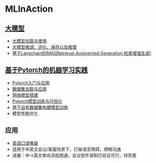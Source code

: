 # MLInAction

## [大模型](https://github.com/b43646/MLInAction/tree/main/LLM)
- [大模型加载与使用](https://github.com/b43646/MLInAction/blob/main/LLM/2_pipeline.ipynb)
- [大模型微调、评价、保存以及推理](https://github.com/b43646/MLInAction/blob/main/LLM/5_%E5%A4%A7%E6%A8%A1%E5%9E%8B%E5%BE%AE%E8%B0%83.ipynb)
- [基于Langchain的RAG(Retrieval-Augmented Generation,检索增强生成)](https://github.com/b43646/MLInAction/blob/main/LLM/6_Langchain_RAG.ipynb)

## [基于Pytorch的机器学习实践](https://github.com/b43646/MLInAction/tree/main/ML)
- [Pytorch入门与应用](https://github.com/b43646/MLInAction/blob/main/ML/10_01_pytorch.ipynb)
- [数据集加载与应用](https://github.com/b43646/MLInAction/blob/main/ML/10-2.ipynb)
- [网络模型搭建](https://github.com/b43646/MLInAction/blob/main/ML/10-3.ipynb)
- [Pytorch模型训练与可视化](https://github.com/b43646/MLInAction/blob/main/ML/11-1.ipynb)
- [基于自有数据集构建模型训练](https://github.com/b43646/MLInAction/blob/main/ML/11_2.ipynb)
- 模型性能优化

## 应用
- [英语口语嘴替](https://github.com/b43646/MLInAction/blob/main/CN-Speaker-EN_Proxy.py)
- 适用于中英文会议/客服场景下，打破语言障碍，顺畅沟通
- 进展：中->英文单向流程跑通，会议软件录制已验证可行，待完善
